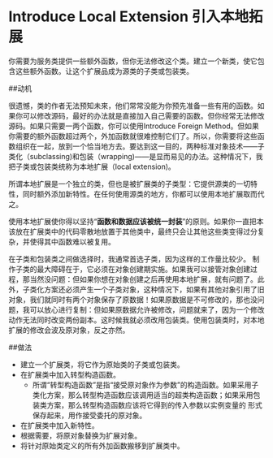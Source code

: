 # Introduce Local Extension 引入本地拓展

你需要为服务类提供一些额外函数，但你无法修改这个类。建立一个新类，使它包含这些额外函数。让这个扩展品成为源类的子类或包装类。

##动机

很遗憾，类的作者无法预知未來，他们常常没能为你预先准备一些有用的函数。如果你可以修改源码，最好的办法就是直接加入自己需要的函数。但你经常无法修改源码。如果只需要一两个函数，你可以使用Introduce Foreign Method。但如果你需要的额外函数超过两个，外加函数就很难控制它们了。所以，你需要将这些函数组织在一起，放到一个恰当地方去。要达到这一目的，两种标准对象技术——子类化（subclassing)和包装（wrapping)——是显而易见的办法。这种情况下，我把子类或包装类统称为本地扩展（local extension)。

所谓本地扩展是一个独立的类，但也是被扩展类的子类型：它提供源类的一切特性，同时额外添加新特性。在任何使用源类的地方，你都可以使用本地扩展取而代之。

使用本地扩展使你得以坚持“**函数和数据应该被统一封装**”的原则。如果你一直把本该放在扩展类中的代码零散地放置于其他类中，最终只会让其他这些类变得过分复杂，并使得其中函数难以被复用。

在子类和包装类之间做选择时，我通常首选子类，因为这样的工作量比较少。 制作子类的最大障碍在于，它必须在对象创建期实施。如果我可以接管对象创建过程，那当然没问题：但如果你想在对象创建之后再使用本地扩展，就有问题了。此外，子类化方案还必须产生一个子类对象，这种情况下，如果有其他对象引用了旧对象，我们就同时有两个对象保存了原数据！如果原数据是不可修改的，那也没问题，我可以放心进行复制：但如果原数据允许被修改，问题就来了，因为一个修改动作无法同时改变两份副本。这时候我就必须改用包装类。使用包装类时，对本地扩展的修改会波及原对象，反之亦然。

##做法
* 建立一个扩展类，将它作为原始类的子类或包装类。
* 在扩展类中加入转型构造函数。
  * 所谓“转型构造函数”是指“接受原对象作为参数”的构造函数。如果采用子类化方案，那么转型构造函数应该调用适当的超类构造函数；如果采用包装类方案，那么转型构造函数应该将它得到的传入参数以实例变量的 形式保存起来，用作接受委托的原对象。
* 在扩展类中加入新特性。
* 根据需要，将原对象替换为扩展对象。
* 将针对原始类定义的所有外加函数搬移到扩展类中。